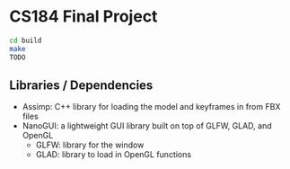 # CS184 Final Project

```bash
cd build
make
TODO
```

## Libraries / Dependencies
- Assimp: C++ library for loading the model and keyframes in from FBX files
- NanoGUI: a lightweight GUI library built on top of GLFW, GLAD, and OpenGL
    - GLFW: library for the window
    - GLAD: library to load in OpenGL functions